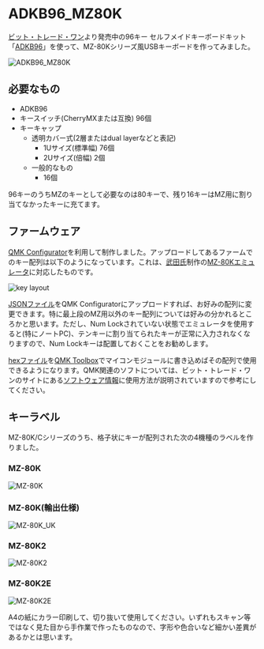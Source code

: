 # ADKB96_MZ80K
[ビット・トレード・ワン](https://bit-trade-one.co.jp/)より発売中の96キー セルフメイドキーボードキット「[ADKB96](https://bit-trade-one.co.jp/selfmadekb/adkb96/)」を使って、MZ-80Kシリーズ風USBキーボードを作ってみました。

![ADKB96_MZ80K](/assets/adkb96_mz80.jpg)

## 必要なもの
- ADKB96
- キースイッチ(CherryMXまたは互換) 96個
- キーキャップ
  - 透明カバー式(2層またはdual layerなどと表記)
    - 1Uサイズ(標準幅) 76個
    - 2Uサイズ(倍幅) 2個
  - 一般的なもの
    - 16個

96キーのうちMZのキーとして必要なのは80キーで、残り16キーはMZ用に割り当てなかったキーに充てます。

## ファームウェア
[QMK Configurator](https://config.qmk.fm/#/adkb96/rev1/LAYOUT_ortho_6x16)を利用して制作しました。アップロードしてあるファームでのキー配列は以下のようになっています。これは、[武田氏](http://takeda-toshiya.my.coocan.jp/)制作の[MZ-80Kエミュレータ](http://takeda-toshiya.my.coocan.jp/mz80k/index.html)に対応したものです。

![key layout](/assets/layout.png)

[JSONファイル](/firmware/mz80k.json)をQMK Configuratorにアップロードすれば、お好みの配列に変更できます。特に最上段のMZ用以外のキー配列については好みの分かれるところかと思います。ただし、Num Lockされていない状態でエミュレータを使用すると(特にノートPC)、テンキーに割り当てられたキーが正常に入力されなくなりますので、Num Lockキーは配置しておくことをお勧めします。

[hexファイル](/firmware/adkb96_rev1_mz80k.hex)を[QMK Toolbox](https://github.com/qmk/qmk_toolbox/releases)でマイコンモジュールに書き込めばその配列で使用できるようになります。QMK関連のソフトについては、ビット・トレード・ワンのサイトにある[ソフトウェア情報](https://bit-trade-one.co.jp/selfmadekb/softwaremanual/)に使用方法が説明されていますので参考にしてください。

## キーラベル
MZ-80K/Cシリーズのうち、格子状にキーが配列された次の4機種のラベルを作りました。
### MZ-80K
![MZ-80K](/assets/mz80k.png)
### MZ-80K(輸出仕様)
![MZ-80K_UK](/assets/mz80k_uk.png)
### MZ-80K2
![MZ-80K2](/assets/mz80k2.png)
### MZ-80K2E
![MZ-80K2E](/assets/mz80k2e.png)

A4の紙にカラー印刷して、切り抜いて使用してください。いずれもスキャン等ではなく見た目から手作業で作ったものなので、字形や色合いなど細かい差異があるかとは思います。
